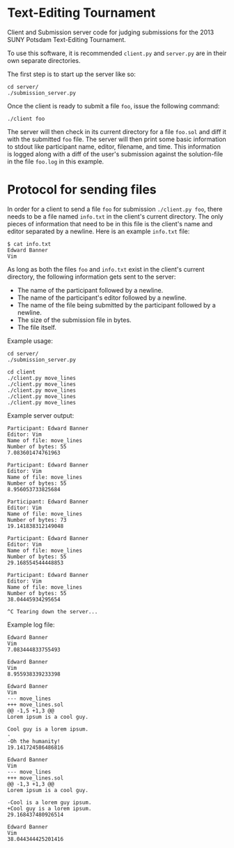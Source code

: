 # Text-Editing Tournament

Client and Submission server code for judging submissions for the 2013 SUNY Potsdam Text-Editing Tournament.

To use this software, it is recommended `client.py` and `server.py` are in
their own separate directories.

The first step is to start up the server like so:

    cd server/
    ./submission_server.py

Once the client is ready to submit a file `foo`, issue the following command:

    ./client foo

The server will then check in its current directory for a file `foo.sol` and
diff it with the submitted `foo` file. The server will then print some basic
information to stdout like participant name, editor, filename, and time. This
information is logged along with a diff of the user's submission against the
solution-file in the file `foo.log` in this example.

# Protocol for sending files

In order for a client to send a file `foo` for submission `./client.py foo`,
there needs to be a file named `info.txt` in the client's current directory.
The only pieces of information that need to be in this file is the client's
name and editor separated by a newline. Here is an example `info.txt` file:

    $ cat info.txt
    Edward Banner
    Vim

As long as both the files `foo` and `info.txt` exist in the client's current
directory, the following information gets sent to the server:

* The name of the participant followed by a newline.
* The name of the participant's editor followed by a newline.
* The name of the file being submitted by the participant followed by a newline.
* The size of the submission file in bytes.
* The file itself.

Example usage:

    cd server/
    ./submission_server.py

    cd client
    ./client.py move_lines
    ./client.py move_lines
    ./client.py move_lines
    ./client.py move_lines
    ./client.py move_lines

Example server output:
    
    Participant: Edward Banner
    Editor: Vim
    Name of file: move_lines
    Number of bytes: 55
    7.083601474761963

    Participant: Edward Banner
    Editor: Vim
    Name of file: move_lines
    Number of bytes: 55
    8.956053733825684

    Participant: Edward Banner
    Editor: Vim
    Name of file: move_lines
    Number of bytes: 73
    19.141838312149048

    Participant: Edward Banner
    Editor: Vim
    Name of file: move_lines
    Number of bytes: 55
    29.168554544448853

    Participant: Edward Banner
    Editor: Vim
    Name of file: move_lines
    Number of bytes: 55
    38.04445934295654

    ^C Tearing down the server...

Example log file:

    Edward Banner
    Vim
    7.083444833755493

    Edward Banner
    Vim
    8.955938339233398

    Edward Banner
    Vim
    --- move_lines
    +++ move_lines.sol
    @@ -1,5 +1,3 @@
    Lorem ipsum is a cool guy.
 
    Cool guy is a lorem ipsum.
    -
    -Oh the humanity!
    19.141724586486816

    Edward Banner
    Vim
    --- move_lines
    +++ move_lines.sol
    @@ -1,3 +1,3 @@
    Lorem ipsum is a cool guy.
 
    -Cool is a lorem guy ipsum.
    +Cool guy is a lorem ipsum.
    29.168437480926514

    Edward Banner
    Vim
    38.044344425201416
